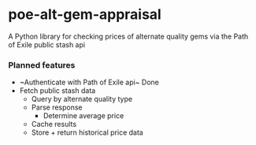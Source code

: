 # poe-alt-gem-appraisal
A Python library for checking prices of alternate quality gems via the Path of Exile public stash api

### Planned features
 - ~Authenticate with Path of Exile api~ Done
 - Fetch public stash data
   - Query by alternate quality type
   - Parse response
     - Determine average price
   - Cache results
   - Store + return historical price data
